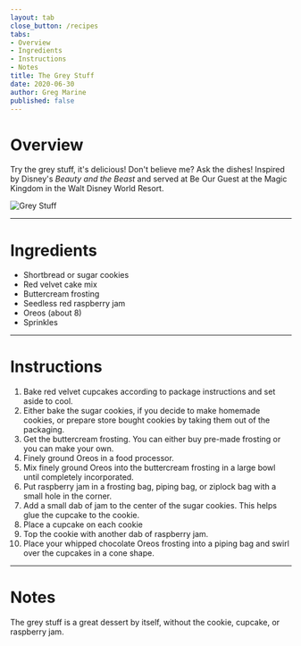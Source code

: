 ```yaml
---
layout: tab
close_button: /recipes
tabs:
- Overview
- Ingredients
- Instructions
- Notes
title: The Grey Stuff
date: 2020-06-30
author: Greg Marine
published: false
---
```


# Overview

Try the grey stuff, it's delicious! Don't believe me? Ask the dishes! Inspired by Disney's _Beauty and the Beast_ and served at Be Our Guest at the Magic Kingdom in the Walt Disney World Resort.

![Grey Stuff](/assets/img/collections/recipes/grey-stuff/grey-stuff.jpg "Try the grey stuff, it's delicious!")

<!--more-->

---

# Ingredients

- Shortbread or sugar cookies
- Red velvet cake mix
- Buttercream frosting
- Seedless red raspberry jam
- Oreos (about 8)
- Sprinkles

---

# Instructions

1. Bake red velvet cupcakes according to package instructions and set aside to cool.
2. Either bake the sugar cookies, if you decide to make homemade cookies, or prepare store bought cookies by taking them out of the packaging.
3. Get the buttercream frosting. You can either buy pre-made frosting or you can make your own.
4. Finely ground Oreos in a food processor.
5. Mix finely ground Oreos into the buttercream frosting in a large bowl until completely incorporated.
6. Put raspberry jam in a frosting bag, piping bag, or ziplock bag with a small hole in the corner.
7. Add a small dab of jam to the center of the sugar cookies. This helps glue the cupcake to the cookie.
8. Place a cupcake on each cookie
9. Top the cookie with another dab of raspberry jam.
10. Place your whipped chocolate Oreos frosting into a piping bag and swirl over the cupcakes in a cone shape.

---

# Notes

The grey stuff is a great dessert by itself, without the cookie, cupcake, or raspberry jam.